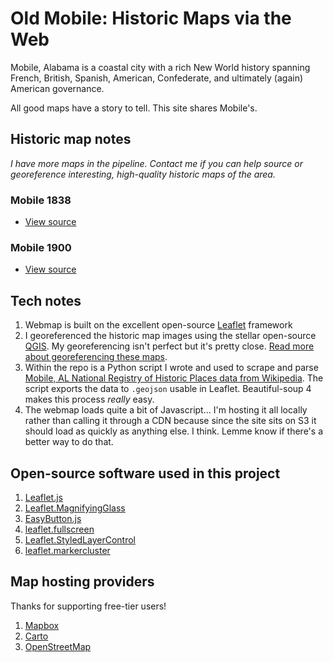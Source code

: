 # Old Mobile: Historic Maps via the Web

Mobile, Alabama is a coastal city with a rich New World history spanning French, British, Spanish, American, Confederate, and ultimately (again) American governance.

All good maps have a story to tell. This site shares Mobile's.

## Historic map notes

_I have more maps in the pipeline. Contact me if you can help source or georeference interesting, high-quality historic maps of the area._

### Mobile 1838

- [View source](http://digital.archives.alabama.gov/cdm/ref/collection/maps/id/683)

### Mobile 1900

- [View source]()

## Tech notes

1. Webmap is built on the excellent open-source [Leaflet](http://leafletjs.com) framework
1. I georeferenced the historic map images using the stellar open-source [QGIS](http://qgis.org/en/site/). My georeferencing isn't perfect but it's pretty close. [Read more about georeferencing these maps]().
1. Within the repo is a Python script I wrote and used to scrape and parse [Mobile, AL National Registry of Historic Places data from Wikipedia](https://en.wikipedia.org/wiki/National_Register_of_Historic_Places_listings_in_Mobile,_Alabama). The script exports the data to `.geojson` usable in Leaflet. Beautiful-soup 4 makes this process _really_ easy.
1. The webmap loads quite a bit of Javascript... I'm hosting it all locally rather than calling it through a CDN because since the site sits on S3 it should load as quickly as anything else. I think. Lemme know if there's a better way to do that.

## Open-source software used in this project

1. [Leaflet.js](http://leafletjs.com)
1. [Leaflet.MagnifyingGlass](https://github.com/bbecquet/Leaflet.MagnifyingGlass)
1. [EasyButton.js](http://danielmontague.com/projects/easyButton.js/)
1. [leaflet.fullscreen](http://brunob.github.io/leaflet.fullscreen/)
1. [Leaflet.StyledLayerControl](https://github.com/davicustodio/Leaflet.StyledLayerControl)
1. [leaflet.markercluster](https://github.com/Leaflet/Leaflet.markercluster)

## Map hosting providers

Thanks for supporting free-tier users!

1. [Mapbox](https://www.mapbox.com)
1. [Carto](https://carto.com)
1. [OpenStreetMap](http://www.openstreetmap.org/)
